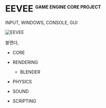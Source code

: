 # EEVEE <sup style="font-size: .5em">GAME ENGINE CORE PROJECT</sup>

INPUT, WINDOWS, CONSOLE, GUI

![EEVEE](../../docs/assets/images/eevee.webp)

블랜더,

- CORE
- RENDERING
  - BLENDER


- PHYSICS
- SOUND
- SCRIPTING